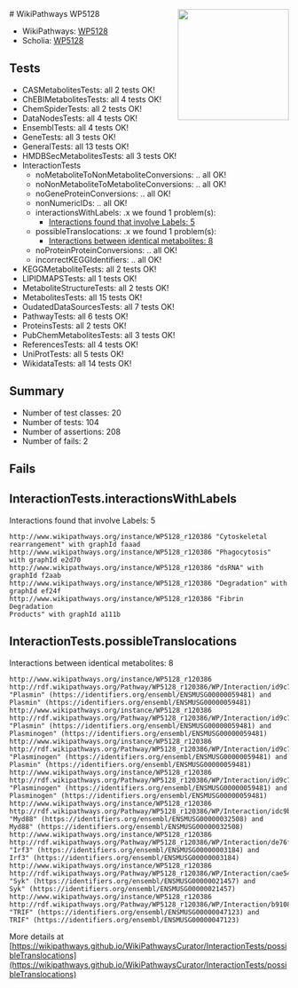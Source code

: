 <img style="float: right; width: 200px" src="https://upload.wikimedia.org/wikipedia/commons/thumb/8/83/Wplogo_with_text_500.png/640px-Wplogo_with_text_500.png" />
# WikiPathways WP5128

* WikiPathways: [WP5128](https://new.wikipathways.org/pathways/WP5128)
* Scholia: [WP5128](https://scholia.toolforge.org/wikipathways/WP5128)
## Tests
* CASMetabolitesTests: all 2 tests OK!
* ChEBIMetabolitesTests: all 4 tests OK!
* ChemSpiderTests: all 2 tests OK!
* DataNodesTests: all 4 tests OK!
* EnsemblTests: all 4 tests OK!
* GeneTests: all 3 tests OK!
* GeneralTests: all 13 tests OK!
* HMDBSecMetabolitesTests: all 3 tests OK!
* InteractionTests
    * noMetaboliteToNonMetaboliteConversions: .. all OK!
    * noNonMetaboliteToMetaboliteConversions: .. all OK!
    * noGeneProteinConversions: .. all OK!
    * nonNumericIDs: .. all OK!
    * interactionsWithLabels: .x we found 1 problem(s):
        * [Interactions found that involve Labels: 5](#630d267c)
    * possibleTranslocations: .x we found 1 problem(s):
        * [Interactions between identical metabolites: 8](#d59038cb)
    * noProteinProteinConversions: .. all OK!
    * incorrectKEGGIdentifiers: .. all OK!
* KEGGMetaboliteTests: all 2 tests OK!
* LIPIDMAPSTests: all 1 tests OK!
* MetaboliteStructureTests: all 2 tests OK!
* MetabolitesTests: all 15 tests OK!
* OudatedDataSourcesTests: all 7 tests OK!
* PathwayTests: all 6 tests OK!
* ProteinsTests: all 2 tests OK!
* PubChemMetabolitesTests: all 3 tests OK!
* ReferencesTests: all 4 tests OK!
* UniProtTests: all 5 tests OK!
* WikidataTests: all 14 tests OK!


## Summary

* Number of test classes: 20
* Number of tests: 104
* Number of assertions: 208
* Number of fails: 2

## Fails

<a name="630d267c" />

## InteractionTests.interactionsWithLabels

Interactions found that involve Labels: 5
```
http://www.wikipathways.org/instance/WP5128_r120386 "Cytoskeletal 
rearrangement" with graphId faaad
http://www.wikipathways.org/instance/WP5128_r120386 "Phagocytosis" with graphId e2d70
http://www.wikipathways.org/instance/WP5128_r120386 "dsRNA" with graphId f2aab
http://www.wikipathways.org/instance/WP5128_r120386 "Degradation" with graphId ef24f
http://www.wikipathways.org/instance/WP5128_r120386 "Fibrin Degradation
Products" with graphId a111b
```

<a name="d59038cb" />

## InteractionTests.possibleTranslocations

Interactions between identical metabolites: 8
```
http://www.wikipathways.org/instance/WP5128_r120386 http://rdf.wikipathways.org/Pathway/WP5128_r120386/WP/Interaction/id9c735c30 "Plasmin" (https://identifiers.org/ensembl/ENSMUSG00000059481) and 
Plasmin" (https://identifiers.org/ensembl/ENSMUSG00000059481)
http://www.wikipathways.org/instance/WP5128_r120386 http://rdf.wikipathways.org/Pathway/WP5128_r120386/WP/Interaction/id9c735c30 "Plasmin" (https://identifiers.org/ensembl/ENSMUSG00000059481) and 
Plasminogen" (https://identifiers.org/ensembl/ENSMUSG00000059481)
http://www.wikipathways.org/instance/WP5128_r120386 http://rdf.wikipathways.org/Pathway/WP5128_r120386/WP/Interaction/id9c735c30 "Plasminogen" (https://identifiers.org/ensembl/ENSMUSG00000059481) and 
Plasmin" (https://identifiers.org/ensembl/ENSMUSG00000059481)
http://www.wikipathways.org/instance/WP5128_r120386 http://rdf.wikipathways.org/Pathway/WP5128_r120386/WP/Interaction/id9c735c30 "Plasminogen" (https://identifiers.org/ensembl/ENSMUSG00000059481) and 
Plasminogen" (https://identifiers.org/ensembl/ENSMUSG00000059481)
http://www.wikipathways.org/instance/WP5128_r120386 http://rdf.wikipathways.org/Pathway/WP5128_r120386/WP/Interaction/idc9b06304 "Myd88" (https://identifiers.org/ensembl/ENSMUSG00000032508) and 
Myd88" (https://identifiers.org/ensembl/ENSMUSG00000032508)
http://www.wikipathways.org/instance/WP5128_r120386 http://rdf.wikipathways.org/Pathway/WP5128_r120386/WP/Interaction/de76f "Irf3" (https://identifiers.org/ensembl/ENSMUSG00000003184) and 
Irf3" (https://identifiers.org/ensembl/ENSMUSG00000003184)
http://www.wikipathways.org/instance/WP5128_r120386 http://rdf.wikipathways.org/Pathway/WP5128_r120386/WP/Interaction/cae54 "Syk" (https://identifiers.org/ensembl/ENSMUSG00000021457) and 
Syk" (https://identifiers.org/ensembl/ENSMUSG00000021457)
http://www.wikipathways.org/instance/WP5128_r120386 http://rdf.wikipathways.org/Pathway/WP5128_r120386/WP/Interaction/b9108 "TRIF" (https://identifiers.org/ensembl/ENSMUSG00000047123) and 
TRIF" (https://identifiers.org/ensembl/ENSMUSG00000047123)
```

More details at [https://wikipathways.github.io/WikiPathwaysCurator/InteractionTests/possibleTranslocations](https://wikipathways.github.io/WikiPathwaysCurator/InteractionTests/possibleTranslocations)

